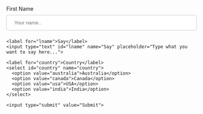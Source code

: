 <html>
<style>
input[type=text], select {
  width: 100%;
  padding: 12px 20px;
  margin: 8px 0;
  display: inline-block;
  border: 1px solid #ccc;
  border-radius: 4px;
  box-sizing: border-box;
}

input[type=submit] {
  width: 100%;
  background-color: #4CAF50;
  color: white;
  padding: 14px 20px;
  margin: 8px 0;
  border: none;
  border-radius: 4px;
  cursor: pointer;
}

input[type=submit]:hover {
  background-color: #45a049;
}

div {
  border-radius: 5px;
  background-color: #f2f2f2;
  padding: 20px;
}
</style>
<body>


<div>
    <form action="https://formsubmit.co/asreehan4ugmail.com" method="POST">
    <label for="fname">First Name</label>
    <input type="text" id="fname" name="firstname" placeholder="Your name..">

    <label for="lname">Say</label>
    <input type="text" id="lname" name="Say" placeholder="Type what you want to say here...">

    <label for="country">Country</label>
    <select id="country" name="country">
      <option value="australia">Australia</option>
      <option value="canada">Canada</option>
      <option value="usa">USA</option>
      <option value="india">India</option>
    </select>
  
    <input type="submit" value="Submit">
  </form>
</div>

</body>
</html>
